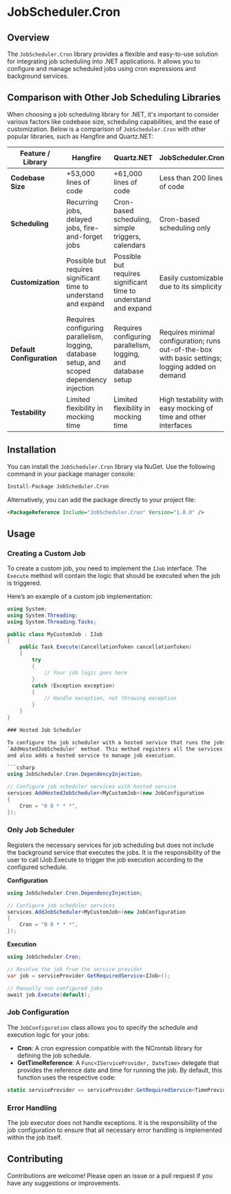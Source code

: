 ﻿# JobScheduler.Cron

## Overview

The `JobScheduler.Cron` library provides a flexible and easy-to-use solution for integrating job
scheduling into .NET applications. It allows you to configure and manage scheduled jobs using cron
expressions and background services.

## Comparison with Other Job Scheduling Libraries

When choosing a job scheduling library for .NET, it's important to consider various factors like codebase size, scheduling capabilities, and the ease of customization. Below is a comparison of `JobScheduler.Cron` with other popular libraries, such as Hangfire and Quartz.NET:

| Feature / Library         | Hangfire                                                                                      | Quartz.NET                                                        | JobScheduler.Cron                                                                                 |
|---------------------------|-----------------------------------------------------------------------------------------------|-------------------------------------------------------------------|---------------------------------------------------------------------------------------------------|
| **Codebase Size**         | +53,000 lines of code                                                                         | +61,000 lines of code                                             | Less than 200 lines of code                                                                       |
| **Scheduling**            | Recurring jobs, delayed jobs, fire-and-forget jobs                                            | Cron-based scheduling, simple triggers, calendars                 | Cron-based scheduling only                                                                        |
| **Customization**         | Possible but requires significant time to understand and expand                               | Possible but requires significant time to understand and expand   | Easily customizable due to its simplicity                                                         |
| **Default Configuration** | Requires configuring parallelism, logging, database setup, and scoped dependency injection    | Requires configuring parallelism, logging, and database setup     | Requires minimal configuration; runs out-of-the-box with basic settings; logging added on demand  |
| **Testability**           | Limited flexibility in mocking time                                                           | Limited flexibility in mocking time                               | High testability with easy mocking of time and other interfaces                                   |

## Installation

You can install the `JobScheduler.Cron` library via NuGet. Use the following command in your package manager console:

```bash
Install-Package JobScheduler.Cron
```

Alternatively, you can add the package directly to your project file:

```xml
<PackageReference Include="JobScheduler.Cron" Version="1.0.0" />
```

## Usage

### Creating a Custom Job

To create a custom job, you need to implement the `IJob` interface. The `Execute` method will contain the logic that should be executed when the job is triggered.

Here’s an example of a custom job implementation:

```csharp
using System;
using System.Threading;
using System.Threading.Tasks;

public class MyCustomJob : IJob
{
    public Task Execute(CancellationToken cancellationToken)
    {
        try
        {
            // Your job logic goes here
        } 
        catch (Exception exception) 
        {
            // Handle exception, not throwing exception
        }
    }
}

### Hosted Job Scheduler

To configure the job scheduler with a hosted service that runs the jobs in the background, use the
`AddHostedJobScheduler` method. This method registers all the services required for job scheduling
and also adds a hosted service to manage job execution.

```csharp
using JobScheduler.Cron.DependencyInjection;

// Configure job scheduler services with hosted service
services.AddHostedJobScheduler<MyCustomJob>(new JobConfiguration
{
    Cron = "0 0 * * *",
});
```

### Only Job Scheduler

Registers the necessary services for job scheduling but does not include the background service
that executes the jobs. It is the responsibility of the user to call IJob.Execute to trigger the
job execution according to the configured schedule.

**Configuration**

```csharp
using JobScheduler.Cron.DependencyInjection;

// Configure job scheduler services
services.AddJobScheduler<MyCustomJob>(new JobConfiguration
{
    Cron = "0 0 * * *",
});
```

**Execution**

```csharp
using JobScheduler.Cron;

// Resolve the job from the service provider
var job = serviceProvider.GetRequiredService<IJob>();

// Manually run configured jobs
await job.Execute(default);
```

### Job Configuration

The `JobConfiguration` class allows you to specify the schedule and execution logic for your jobs:

- **Cron**: A cron expression compatible with the NCrontab library for defining the job schedule.
- **GetTimeReference**: A `Func<IServiceProvider, DateTime>` delegate that provides the reference date and time for running the job. By default, this function uses the respective code:

```csharp
static serviceProvider => serviceProvider.GetRequiredService<TimeProvider>().GetUtcNow().DateTime;
```

### Error Handling

The job executor does not handle exceptions. It is the responsibility of the job configuration to ensure that all necessary error handling is implemented within the job itself.

## Contributing

Contributions are welcome! Please open an issue or a pull request if you have any suggestions or improvements.
